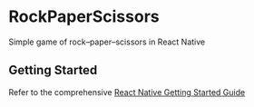 # RockPaperScissors
Simple game of rock–paper–scissors in React Native

## Getting Started
Refer to the comprehensive [React Native Getting Started Guide](https://facebook.github.io/react-native/docs/getting-started.html)